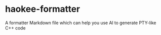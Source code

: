# haokee-formatter
A formatter Markdown file which can help you use AI to generate PTY-like C++ code
